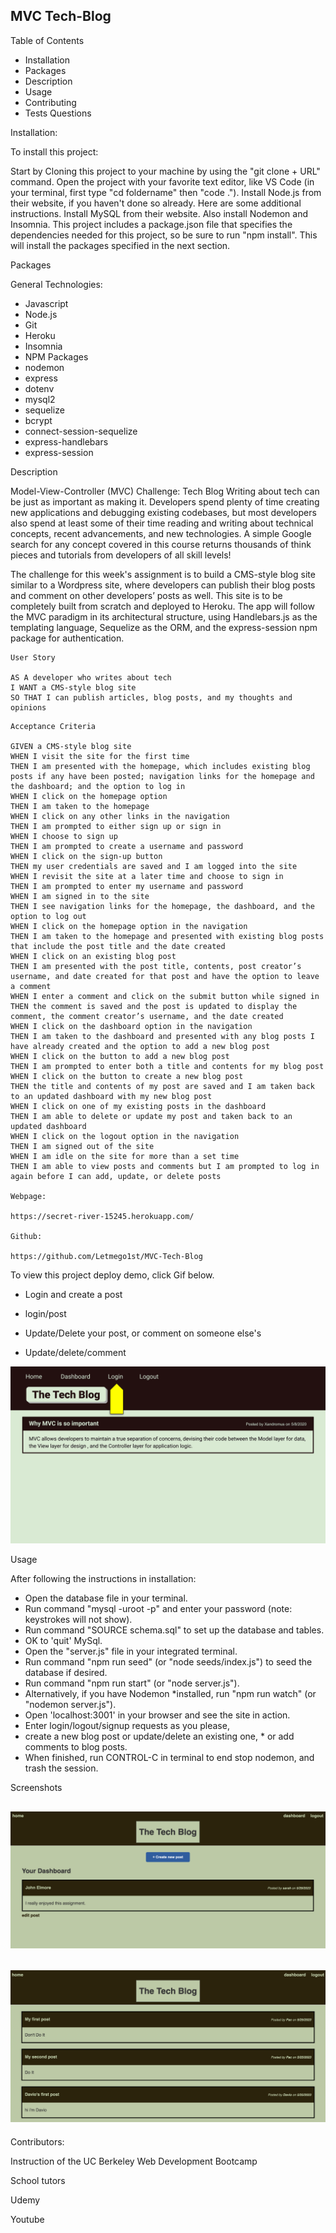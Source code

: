 ##  MVC Tech-Blog 

Table of Contents
* Installation
* Packages
* Description
* Usage
* Contributing
* Tests Questions





Installation:

To install this project:

Start by Cloning this project to your machine by using the "git clone + URL" command.
Open the project with your favorite text editor, like VS Code (in your terminal, first type "cd foldername" then "code .").
Install Node.js from their website, if you haven't done so already. Here are some additional instructions.
Install MySQL from their website. Also install Nodemon and Insomnia. This project includes a package.json file that specifies the dependencies needed for this project, so be sure to run "npm install". This will install the packages specified in the next section.

Packages

General Technologies:

* Javascript
* Node.js
* Git
* Heroku
* Insomnia
* NPM Packages
* nodemon
* express
* dotenv
* mysql2
* sequelize
* bcrypt
* connect-session-sequelize
* express-handlebars
* express-session

Description
	
Model-View-Controller (MVC) Challenge: Tech Blog
Writing about tech can be just as important as making it. Developers spend plenty of time creating new applications and debugging existing codebases, but most developers also spend at least some of their time reading and writing about technical concepts, recent advancements, and new technologies. A simple Google search for any concept covered in this course returns thousands of think pieces and tutorials from developers of all skill levels!

The challenge for this week's assignment is to build a CMS-style blog site similar to a Wordpress site, where developers can publish their blog posts and comment on other developers’ posts as well. This site is to be completely built from scratch and deployed to Heroku. The app will follow the MVC paradigm in its architectural structure, using Handlebars.js as the templating language, Sequelize as the ORM, and the express-session npm package for authentication.

```
User Story

AS A developer who writes about tech
I WANT a CMS-style blog site
SO THAT I can publish articles, blog posts, and my thoughts and opinions
```

```
Acceptance Criteria

GIVEN a CMS-style blog site
WHEN I visit the site for the first time
THEN I am presented with the homepage, which includes existing blog posts if any have been posted; navigation links for the homepage and the dashboard; and the option to log in
WHEN I click on the homepage option
THEN I am taken to the homepage
WHEN I click on any other links in the navigation
THEN I am prompted to either sign up or sign in
WHEN I choose to sign up
THEN I am prompted to create a username and password
WHEN I click on the sign-up button
THEN my user credentials are saved and I am logged into the site
WHEN I revisit the site at a later time and choose to sign in
THEN I am prompted to enter my username and password
WHEN I am signed in to the site
THEN I see navigation links for the homepage, the dashboard, and the option to log out
WHEN I click on the homepage option in the navigation
THEN I am taken to the homepage and presented with existing blog posts that include the post title and the date created
WHEN I click on an existing blog post
THEN I am presented with the post title, contents, post creator’s username, and date created for that post and have the option to leave a comment
WHEN I enter a comment and click on the submit button while signed in
THEN the comment is saved and the post is updated to display the comment, the comment creator’s username, and the date created
WHEN I click on the dashboard option in the navigation
THEN I am taken to the dashboard and presented with any blog posts I have already created and the option to add a new blog post
WHEN I click on the button to add a new blog post
THEN I am prompted to enter both a title and contents for my blog post
WHEN I click on the button to create a new blog post
THEN the title and contents of my post are saved and I am taken back to an updated dashboard with my new blog post
WHEN I click on one of my existing posts in the dashboard
THEN I am able to delete or update my post and taken back to an updated dashboard
WHEN I click on the logout option in the navigation
THEN I am signed out of the site
WHEN I am idle on the site for more than a set time
THEN I am able to view posts and comments but I am prompted to log in again before I can add, update, or delete posts

Webpage:

https://secret-river-15245.herokuapp.com/

Github:

https://github.com/Letmego1st/MVC-Tech-Blog

```

To view this project deploy demo, click Gif below.

* Login and create a post

* login/post

* Update/Delete your post, or comment on someone else's

* Update/delete/comment

[![MVC Tech Blog Demo](./public/images/14-mvc-homework-demo-01.gif)](./public/images/walkthru_video2.mp4)

Usage

After following the instructions in installation:

* Open the database file in your terminal.
* Run command "mysql -uroot -p" and enter your password (note: keystrokes will not show).
* Run command "SOURCE schema.sql" to set up the database and tables.
* OK to 'quit' MySql.
* Open the "server.js" file in your integrated terminal.
* Run command "npm run seed" (or "node seeds/index.js") to seed the database if desired.
* Run command "npm run start" (or "node server.js"). 
* Alternatively, if you have Nodemon *installed, run "npm run watch" (or "nodemon server.js").
* Open 'localhost:3001' in your browser and see the site in action.
* Enter login/logout/signup requests as you please, 
* create a new blog post or update/delete an existing one, * or add comments to blog posts.
* When finished, run CONTROL-C in terminal to end stop nodemon, and trash the session.

Screenshots

## ![MVC-Tech-Blog](./public/images/Screenshot%202023-05-29%20at%2012.03.10%20PM.png)

## ![MVC-Tech-Blog](./public/images/Screenshot%202023-05-29%20at%2012.03.53%20PM.png)


Contributors:

Instruction of the UC Berkeley Web Development Bootcamp

School tutors

Udemy

Youtube 







